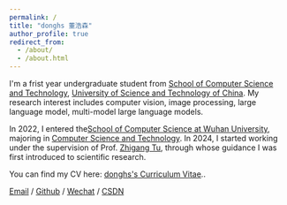 ```yaml
---
permalink: /
title: "donghs 董浩森"
author_profile: true
redirect_from: 
  - /about/
  - /about.html
---
```


I'm a frist year undergraduate student from [School of Computer Science and Technology](https://cs.ustc.edu.cn/main.htm), [University of Science and Technology of China](https://www.ustc.edu.cn/). My research interest includes computer vision, image processing, large language model, multi-model large language models.

In 2022, I entered the[School of Computer Science at Wuhan University](https://www.whu.edu.cn/), majoring in [Computer Science and Technology](https://cs.whu.edu.cn/). In 2024, I started working under the supervision of Prof. [Zhigang Tu](http://tuzhigang.cn/), through whose guidance I was first introduced to scientific research. 


You can find my CV here: [donghs's Curriculum Vitae](../assets/Curriculum_Vitae.pdf)..

[Email](dongsh@whu.edu.cn) / [Github](https://github.com/Dhs2004) / [Wechat](../images/wx.jpg) / [CSDN](https://blog.csdn.net/2202_76009199?type=blog)


